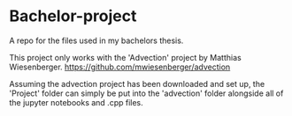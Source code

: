 # Bachelor-project
A repo for the files used in my bachelors thesis.

This project only works with the 'Advection' project by Matthias Wiesenberger.
https://github.com/mwiesenberger/advection

Assuming the advection project has been downloaded and set up, the 'Project' folder can simply be put into the 'advection' folder alongside all of the jupyter notebooks and .cpp files.
